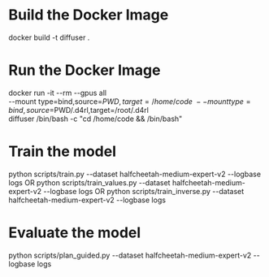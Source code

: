 # Build the Docker Image
docker build -t diffuser .

# Run the Docker Image
docker run -it --rm --gpus all \
    --mount type=bind,source=$PWD,target=/home/code \
    --mount type=bind,source=$PWD/.d4rl,target=/root/.d4rl \
    diffuser /bin/bash -c "cd /home/code && /bin/bash"

# Train the model
python scripts/train.py --dataset halfcheetah-medium-expert-v2 --logbase logs
OR
python scripts/train_values.py --dataset halfcheetah-medium-expert-v2 --logbase logs
OR
python scripts/train_inverse.py --dataset halfcheetah-medium-expert-v2 --logbase logs

# Evaluate the model
python scripts/plan_guided.py --dataset halfcheetah-medium-expert-v2 --logbase logs